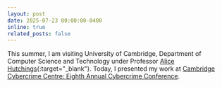 ```yaml
---
layout: post
date: 2025-07-23 00:00:00-0400
inline: true
related_posts: false
---
```

This summer, I am visiting University of Cambridge, Department of Computer Science and Technology under Professor [Alice Hutchings](https://www.cl.cam.ac.uk/~ah793/){:target="\_blank"}. Today, I presented my work at [Cambridge Cybercrime Centre: Eighth Annual Cybercrime Conference](https://www.cambridgecybercrime.uk/conference2025.html).

